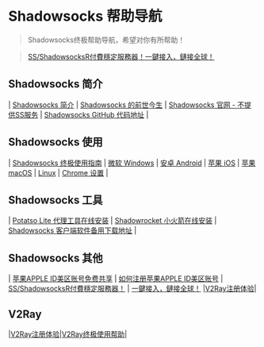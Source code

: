 # Shadowsocks 帮助导航

> Shadowsocks终极帮助导航，希望对你有所帮助！

> [SS/ShadowsocksR付費穩定服務器！一鍵接入，鏈接全球！](https://ssr99xyz.github.io/)

## Shadowsocks 简介 ##

| [Shadowsocks 简介](https://shadowsockshelp.github.io/Shadowsocks/whats-shadowsocks.html) | [Shadowsocks 的前世今生](https://ssr99xyz.github.io/Shadowsocks/Shadowsocks-wiki.html) | [Shadowsocks 官网 - 不提供SS服务](https://ssr99xyz.github.io/) | [Shadowsocks GitHub 代码地址](https://ssr99xyz.github.io/shadowsocks) | 

## Shadowsocks 使用 ##

| [Shadowsocks 终极使用指南](https://ssr99xyz.github.io/Shadowsocks/) | [微软 Windows](https://ssr99xyz.github.io/Shadowsocks/windows.html) | [ 安卓 Android](https://ssr99xyz.github.io/Shadowsocks/Android.html) | [苹果 iOS](https://ssr99xyz.github.io/Shadowsocks/ios.html) | [ 苹果 macOS](https://ssr99xyz.github.io/Shadowsocks/mac.html) | [Linux](https://ssr99xyz.github.io/Shadowsocks/linux.html) | [Chrome 设置](https://ssr99xyz.github.io/Shadowsocks/Chrome.html) | 

## Shadowsocks 工具 ##

| [Potatso Lite 代理工具在线安装](https://ssr99xyz.github.io/Potatso-Lite) | [Shadowrocket 小火箭在线安装](https://ssr99xyz.github.io/ios) | [Shadowsocks 客户端软件备用下载地址](https://ssr99xyz.github.io/Shadowsocks/download.html) | 

## Shadowsocks 其他 ##

| [苹果APPLE ID美区账号免费共享](https://ssr99xyz.github.io/Shadowsocks/appleid.html) | [如何注册苹果APPLE ID美区账号](https://ssr99xyz.github.io/Shadowsocks/apple-id.html) | [SS/ShadowsocksR付費穩定服務器！](https://ssr99xyz.github.io/) | [一鍵接入，鏈接全球！](https://ssr99xyz.github.io/) |[V2Ray注册体验](https://ssr99xyz.github.io/)|

## V2Ray ##

|[V2Ray注册体验](https://ssr99xyz.github.io/)|[V2Ray终极使用帮助](https://ssr99xyz.github.io/Help)|
